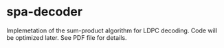 # spa-decoder
Implemetation of the sum-product algorithm for LDPC decoding. Code will be optimized later. 
See PDF file for details. 
